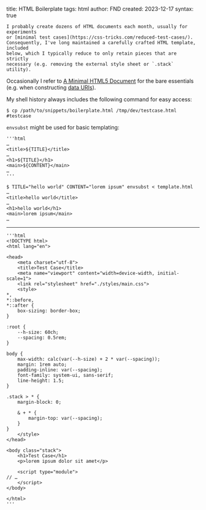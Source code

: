 title: HTML Boilerplate
tags: html
author: FND
created: 2023-12-17
syntax: true

```intro
I probably create dozens of HTML documents each month, usually for experiments
or [minimal test cases](https://css-tricks.com/reduced-test-cases/).
Consequently, I've long maintained a carefully crafted HTML template, included
below, which I typically reduce to only retain pieces that are strictly
necessary (e.g. removing the external style sheet or `.stack` utility).
```

Occasionally I refer to
[A Minimal HTML5 Document](https://brucelawson.co.uk/2010/a-minimal-html5-document/)
for the bare essentials (e.g. when constructing
[data URIs](page://articles/data-uris)).

My shell history always includes the following command for easy access:

```
$ cp /path/to/snippets/boilerplate.html /tmp/dev/testcase.html #testcase
```

`envsubst` might be used for basic templating:

```figure filename=template.html
'''html
…
<title>${TITLE}</title>
…
<h1>${TITLE}</h1>
<main>${CONTENT}</main>
…
'''
```

```
$ TITLE="hello world" CONTENT="lorem ipsum" envsubst < template.html
…
<title>hello world</title>
…
<h1>hello world</h1>
<main>lorem ipsum</main>
…
```

----

```figure filename=boilerplate.html
'''html
<!DOCTYPE html>
<html lang="en">

<head>
    <meta charset="utf-8">
    <title>Test Case</title>
    <meta name="viewport" content="width=device-width, initial-scale=1">
    <link rel="stylesheet" href="./styles/main.css">
    <style>
*,
*::before,
*::after {
    box-sizing: border-box;
}

:root {
    --h-size: 60ch;
    --spacing: 0.5rem;
}

body {
    max-width: calc(var(--h-size) + 2 * var(--spacing));
    margin: 1rem auto;
    padding-inline: var(--spacing);
    font-family: system-ui, sans-serif;
    line-height: 1.5;
}

.stack > * {
    margin-block: 0;

    & + * {
        margin-top: var(--spacing);
    }
}
    </style>
</head>

<body class="stack">
    <h1>Test Case</h1>
    <p>lorem ipsum dolor sit amet</p>

    <script type="module">
// …
    </script>
</body>

</html>
'''
```

